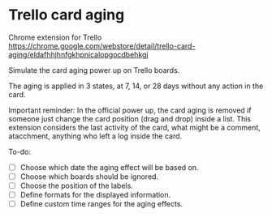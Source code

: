# Trello card aging
Chrome extension for Trello
https://chrome.google.com/webstore/detail/trello-card-aging/eldafhhjhnfgkhpnicalopgocdbehkgj

Simulate the card aging power up on Trello boards.

The aging is applied in 3 states, at 7, 14, or 28 days without any action in the card. 

Important reminder: In the official power up, the card aging is removed if someone just change the card position (drag and drop) inside a list. This extension considers the last activity of the card, what might be a comment, atacchment, anything who left a log inside the card.


To-do:
- [ ] Choose which date the aging effect will be based on.
- [ ] Choose which boards should be ignored.
- [ ] Choose the position of the labels.
- [ ] Define formats for the displayed information.
- [ ] Define custom time ranges for the aging effects.
